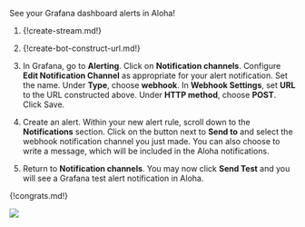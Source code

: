 See your Grafana dashboard alerts in Aloha!

1. {!create-stream.md!}

1. {!create-bot-construct-url.md!}

1. In Grafana, go to **Alerting**. Click on **Notification channels**.
   Configure **Edit Notification Channel** as appropriate for your
   alert notification. Set the name. Under **Type**, choose **webhook**.
   In **Webhook Settings**, set **URL** to the URL constructed above.
   Under **HTTP method**, choose **POST**. Click Save.

1. Create an alert. Within your new alert rule, scroll down
   to the **Notifications** section. Click on the button next to **Send to**
   and select the webhook notification channel you just made. You can also
   choose to write a message, which will be included in the Aloha notifications.

1. Return to **Notification channels**. You may now click **Send Test** and
   you will see a Grafana test alert notification in Aloha.

{!congrats.md!}

![](/static/images/integrations/grafana/001.png)
